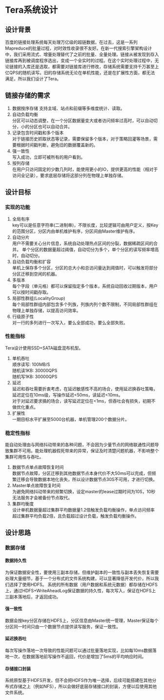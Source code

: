 # Tera系统设计

## 设计背景
百度的链接处理系统每天处理万亿级的超链数据，在过去，这是一系列Mapreduce的批量过程，对时效性收录很不友好。在新一代搜索引擎架构设计中，我们采用流式、增量处理替代了之前的批量、全量处理。链接从被发现到存入链接库再到被调度程序选出，变成一个全实时的过程。在这个实时处理过程中，无论链接的入库还是选取，都需要对链接库进行修改，存储系统需要支持千万甚至上亿QPS的随机读写。旧的存储系统无论在单机性能，还是在扩展性方面，都无法满足，所以我们设计了Tera。

## 链接存储的需求
1. 数据按序存储
支持主域、站点和前缀等多维度统计、读取。
2. 自动负载均衡  
分区可以动态调整，在一个分区数据量变大或者访问频率过高时，可以自动切分，小的分区也可以自动合并。
3. 记录包含时间戳和多个版本  
对于链接历史抓取状态等记录，需要保留多个版本，对于策略回灌等场景，需要根据时间戳判断，避免旧的数据覆盖新的。
4. 强一致性  
写入成功，立即可被所有的用户看到。
5. 按列存储  
在用户只访问固定的少数几列时，能使用更小的IO，提供更高的性能（相对于访问全记录），要求底层存储将这部分列在物理上单独存储。

## 设计目标
### 实现的功能
1. 全局有序  
key可以是任意字符串(二进制串)，不限长度，比较逻辑可由用户定义，按Key的范围分区，分区内由单机维护有序，分区间由Master维护有序。
2. 自动分片  
用户不需要关心分片信息，系统自动处理热点区间的分裂，数据稀疏区间的合并。
单个分区的数据量超过阈值，自动切分为多个，单个分区的读写频率增高时，自动切分。
3. 自动负载均衡和扩容  
单机上保存多个分区，分区的总大小和总访问量达到阈值时，可以触发将部分分区迁移到空闲的机器。
4. 多版本  
每个字段（单元格）都可以保留指定多个版本，系统自动回收过期版本，用户可以按时间戳存取。
5. 局部性群组(LocalityGroup)  
每个局部性群组内部包含多个列族，列族内列个数不限制，不同局部性群组在物理上单独存储，以提高访问效率。
6. 行级原子性  
对一行的多列进行一次写入，要么全部成功，要么全部失败。

### 性能指标
Tera设计使用SSD+SATA磁盘混布机型。  
1. 单机吞吐  
顺序读写: 100MB/S  
随机读1KB: 30000QPS  
随机写1KB: 30000QPS  
2. 延迟  
延迟和吞吐需要折衷考虑，在延迟敏感性不高的场合，使用延迟换吞吐策略，延迟定位在10ms级，写操作延迟<50ms，读延迟<10ms。  
对于对延迟要求搞的场合，读写延迟定位在<1ms，但吞吐会有损失，初期不做优化重点。  
3. 扩展性  
一期目标水平扩展至5000台机器，单机管理200个数据分片。

### 稳定性指标
能自动处理由与网络抖动带来的各种问题，不会因为少量节点的网络联通性问题导致集群不可用。能处理机器假死带来的异常，保证及时清楚问题机器，不影响整个集群可用性与吞吐。  
1. 数据节点单点故障恢复时间  
数据节点故障，分区迁移到其他数据节点本身代价不大50ms可以完成，但频繁迁移会导致数据本地化丧失，所以设计数据节点30S不可用，才进行切换。  
2. Master单点故障恢复时间  
为避免网络抖动带来的频繁切换，设定master的lease过期时间为10S，10秒无法服务才会被备份节点取代。  
3. 集群均衡度  
设计单机数据量超过集群平均数据量1.2倍触发负载均衡操作，单点访问频率超过集群平均负载2倍，且负载超过设计负载，触发负载均衡操作。

## 设计思路
### 数据存储
#### 数据持久性
为保证数据安全性，要使用三副本存储，但维护副本的一致性与副本丢失恢复需要处理大量细节，基于一个分布式的文件系统构建，可以显著降低开发代价，所以我们选择了使用HDFS。
系统的所有数据（用户数据和系统元数据）都存储在HDFS上，通过HDFS+WriteAheadLog保证数据的持久性，每次写入，保证在HDFS上三副本落地后，才返回成功。
#### 强一致性
数据会按key分区存储在HDFS上，分区信息由Master统一管理，Master保证每个分区同一时间只由一个数据节点提供读写服务，保证一致性。
#### 延迟换吞吐
每次写操作落地一次导致的性能问题可以通过批量落地实现，比如每10ms数据落地一次，在数据落地前写操作不返回，代价是增加了5ms的平均响应时间。
#### 存储接口封装
系统原型基于HDFS开发，但不会把HDFS作为唯一选择，后续可能搭建在其他分布式存储之上（例如NFS），所以会做好底层存储接口的封装，方便以后使用其他文件系统。



